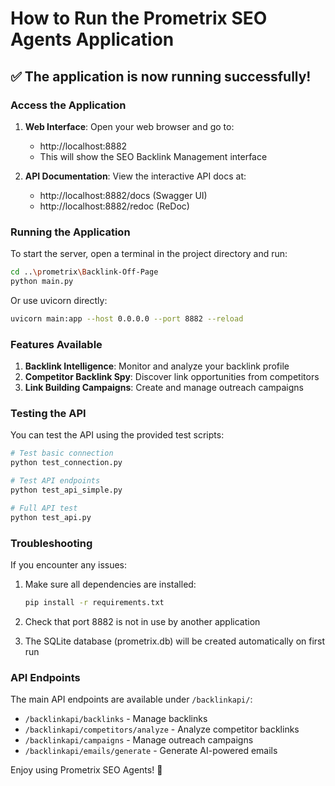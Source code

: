 # How to Run the Prometrix SEO Agents Application

## ✅ The application is now running successfully!

### Access the Application

1. **Web Interface**: Open your web browser and go to:
   - http://localhost:8882
   - This will show the SEO Backlink Management interface

2. **API Documentation**: View the interactive API docs at:
   - http://localhost:8882/docs (Swagger UI)
   - http://localhost:8882/redoc (ReDoc)

### Running the Application

To start the server, open a terminal in the project directory and run:

```bash
cd ..\prometrix\Backlink-Off-Page
python main.py
```

Or use uvicorn directly:

```bash
uvicorn main:app --host 0.0.0.0 --port 8882 --reload
```

### Features Available

1. **Backlink Intelligence**: Monitor and analyze your backlink profile
2. **Competitor Backlink Spy**: Discover link opportunities from competitors
3. **Link Building Campaigns**: Create and manage outreach campaigns

### Testing the API

You can test the API using the provided test scripts:

```bash
# Test basic connection
python test_connection.py

# Test API endpoints
python test_api_simple.py

# Full API test
python test_api.py
```

### Troubleshooting

If you encounter any issues:

1. Make sure all dependencies are installed:
   ```bash
   pip install -r requirements.txt
   ```

2. Check that port 8882 is not in use by another application

3. The SQLite database (prometrix.db) will be created automatically on first run

### API Endpoints

The main API endpoints are available under `/backlinkapi/`:
- `/backlinkapi/backlinks` - Manage backlinks
- `/backlinkapi/competitors/analyze` - Analyze competitor backlinks
- `/backlinkapi/campaigns` - Manage outreach campaigns
- `/backlinkapi/emails/generate` - Generate AI-powered emails

Enjoy using Prometrix SEO Agents! 🚀

